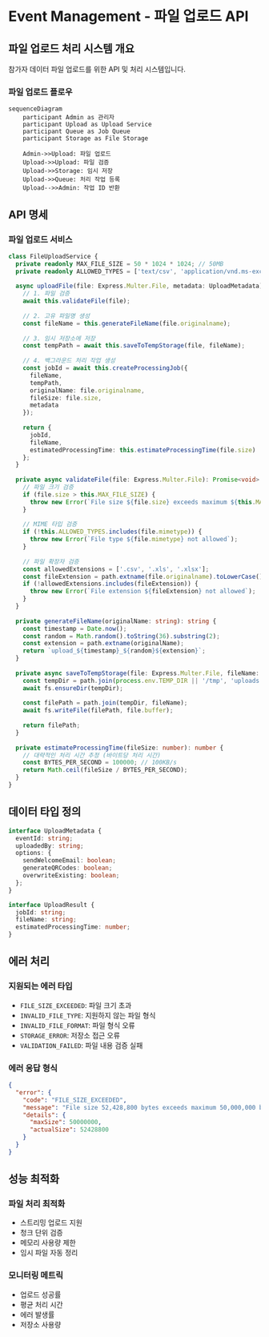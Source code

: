 # Event Management - 파일 업로드 API

## 파일 업로드 처리 시스템 개요

참가자 데이터 파일 업로드를 위한 API 및 처리 시스템입니다.

### 파일 업로드 플로우

```mermaid
sequenceDiagram
    participant Admin as 관리자
    participant Upload as Upload Service
    participant Queue as Job Queue
    participant Storage as File Storage
    
    Admin->>Upload: 파일 업로드
    Upload->>Upload: 파일 검증
    Upload->>Storage: 임시 저장
    Upload->>Queue: 처리 작업 등록
    Upload-->>Admin: 작업 ID 반환
```

## API 명세

### 파일 업로드 서비스

```typescript
class FileUploadService {
  private readonly MAX_FILE_SIZE = 50 * 1024 * 1024; // 50MB
  private readonly ALLOWED_TYPES = ['text/csv', 'application/vnd.ms-excel'];
  
  async uploadFile(file: Express.Multer.File, metadata: UploadMetadata): Promise<UploadResult> {
    // 1. 파일 검증
    await this.validateFile(file);
    
    // 2. 고유 파일명 생성
    const fileName = this.generateFileName(file.originalname);
    
    // 3. 임시 저장소에 저장
    const tempPath = await this.saveToTempStorage(file, fileName);
    
    // 4. 백그라운드 처리 작업 생성
    const jobId = await this.createProcessingJob({
      fileName,
      tempPath,
      originalName: file.originalname,
      fileSize: file.size,
      metadata
    });
    
    return {
      jobId,
      fileName,
      estimatedProcessingTime: this.estimateProcessingTime(file.size)
    };
  }
  
  private async validateFile(file: Express.Multer.File): Promise<void> {
    // 파일 크기 검증
    if (file.size > this.MAX_FILE_SIZE) {
      throw new Error(`File size ${file.size} exceeds maximum ${this.MAX_FILE_SIZE}`);
    }
    
    // MIME 타입 검증
    if (!this.ALLOWED_TYPES.includes(file.mimetype)) {
      throw new Error(`File type ${file.mimetype} not allowed`);
    }
    
    // 파일 확장자 검증
    const allowedExtensions = ['.csv', '.xls', '.xlsx'];
    const fileExtension = path.extname(file.originalname).toLowerCase();
    if (!allowedExtensions.includes(fileExtension)) {
      throw new Error(`File extension ${fileExtension} not allowed`);
    }
  }
  
  private generateFileName(originalName: string): string {
    const timestamp = Date.now();
    const random = Math.random().toString(36).substring(2);
    const extension = path.extname(originalName);
    return `upload_${timestamp}_${random}${extension}`;
  }
  
  private async saveToTempStorage(file: Express.Multer.File, fileName: string): Promise<string> {
    const tempDir = path.join(process.env.TEMP_DIR || '/tmp', 'uploads');
    await fs.ensureDir(tempDir);
    
    const filePath = path.join(tempDir, fileName);
    await fs.writeFile(filePath, file.buffer);
    
    return filePath;
  }
  
  private estimateProcessingTime(fileSize: number): number {
    // 대략적인 처리 시간 추정 (바이트당 처리 시간)
    const BYTES_PER_SECOND = 100000; // 100KB/s
    return Math.ceil(fileSize / BYTES_PER_SECOND);
  }
}
```

## 데이터 타입 정의

```typescript
interface UploadMetadata {
  eventId: string;
  uploadedBy: string;
  options: {
    sendWelcomeEmail: boolean;
    generateQRCodes: boolean;
    overwriteExisting: boolean;
  };
}

interface UploadResult {
  jobId: string;
  fileName: string;
  estimatedProcessingTime: number;
}
```

## 에러 처리

### 지원되는 에러 타입

- `FILE_SIZE_EXCEEDED`: 파일 크기 초과
- `INVALID_FILE_TYPE`: 지원하지 않는 파일 형식
- `INVALID_FILE_FORMAT`: 파일 형식 오류
- `STORAGE_ERROR`: 저장소 접근 오류
- `VALIDATION_FAILED`: 파일 내용 검증 실패

### 에러 응답 형식

```json
{
  "error": {
    "code": "FILE_SIZE_EXCEEDED",
    "message": "File size 52,428,800 bytes exceeds maximum 50,000,000 bytes",
    "details": {
      "maxSize": 50000000,
      "actualSize": 52428800
    }
  }
}
```

## 성능 최적화

### 파일 처리 최적화
- 스트리밍 업로드 지원
- 청크 단위 검증 
- 메모리 사용량 제한
- 임시 파일 자동 정리

### 모니터링 메트릭
- 업로드 성공률
- 평균 처리 시간
- 에러 발생률
- 저장소 사용량
